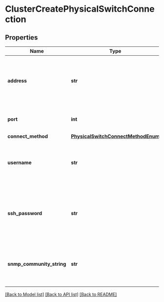 # ClusterCreatePhysicalSwitchConnection

## Properties
Name | Type | Description | Notes
------------ | ------------- | ------------- | -------------
**address** | **str** | Physical switch address in IPv4 or IPv6 or DNS hostname format. | 
**port** | **int** | Port used for connection to switch. | [optional] 
**connect_method** | [**PhysicalSwitchConnectMethodEnum**](PhysicalSwitchConnectMethodEnum.md) |  | 
**username** | **str** | Username to connect a physical switch for SSH connection method. | [optional] 
**ssh_password** | **str** | SSH password to connect a physical switch if SSH connect method is specified. | [optional] 
**snmp_community_string** | **str** | SNMPv2 community string, if SNMPv2c connect method is specified. | [optional] 

[[Back to Model list]](../README.md#documentation-for-models) [[Back to API list]](../README.md#documentation-for-api-endpoints) [[Back to README]](../README.md)


